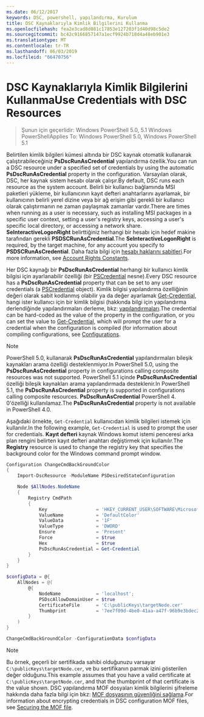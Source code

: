 ```yaml
---
ms.date: 06/12/2017
keywords: DSC, powershell, yapılandırma, Kurulum
title: DSC Kaynaklarıyla Kimlik Bilgilerini Kullanma
ms.openlocfilehash: fea2e3cad8d081c17853e127203f1d40d98c5de2
ms.sourcegitcommit: bc42c9166857147a1ecf9924b718d4a48eb901e3
ms.translationtype: MT
ms.contentlocale: tr-TR
ms.lasthandoff: 06/03/2019
ms.locfileid: "66470756"
---
```

# <a name="use-credentials-with-dsc-resources"></a><span data-ttu-id="08a4b-103">DSC Kaynaklarıyla Kimlik Bilgilerini Kullanma</span><span class="sxs-lookup"><span data-stu-id="08a4b-103">Use Credentials with DSC Resources</span></span>

> <span data-ttu-id="08a4b-104">Şunun için geçerlidir: Windows PowerShell 5.0, 5.1 Windows PowerShell</span><span class="sxs-lookup"><span data-stu-id="08a4b-104">Applies To: Windows PowerShell 5.0, Windows PowerShell 5.1</span></span>

<span data-ttu-id="08a4b-105">Belirtilen kimlik bilgileri kümesi altında bir DSC kaynak otomatik kullanarak çalıştırabileceğiniz **PsDscRunAsCredential** yapılandırma özellik.</span><span class="sxs-lookup"><span data-stu-id="08a4b-105">You can run a DSC resource under a specified set of credentials by using the automatic **PsDscRunAsCredential** property in the configuration.</span></span> <span data-ttu-id="08a4b-106">Varsayılan olarak, DSC, her kaynak sistem hesabı olarak çalışır.</span><span class="sxs-lookup"><span data-stu-id="08a4b-106">By default, DSC runs each resource as the system account.</span></span> <span data-ttu-id="08a4b-107">Belirli bir kullanıcı bağlamında MSI paketleri yükleme, bir kullanıcının kayıt defteri anahtarlarını ayarlamak, bir kullanıcının belirli yerel dizine veya bir ağ erişim gibi gerekli bir kullanıcı olarak çalıştırmanın ne zaman paylaşmak zamanlar vardır.</span><span class="sxs-lookup"><span data-stu-id="08a4b-107">There are times when running as a user is necessary, such as installing MSI packages in a specific user context, setting a user's registry keys, accessing a user's specific local directory, or accessing a network share.</span></span> <span data-ttu-id="08a4b-108">**SeInteractiveLogonRight** belirttiğiniz herhangi bir hesabı için hedef makine tarafından gerekli **PSDSCRunAsCredential**.</span><span class="sxs-lookup"><span data-stu-id="08a4b-108">The **SeInteractiveLogonRight** is required, by the target machine, for any account you specify to **PSDSCRunAsCredential**.</span></span> <span data-ttu-id="08a4b-109">Daha fazla bilgi için [hesabı haklarını sabitleri](/windows/desktop/secauthz/account-rights-constants).</span><span class="sxs-lookup"><span data-stu-id="08a4b-109">For more information, see [Account Rights Constants](/windows/desktop/secauthz/account-rights-constants).</span></span>

<span data-ttu-id="08a4b-110">Her DSC kaynağı bir **PsDscRunAsCredential** herhangi bir kullanıcı kimlik bilgisi için ayarlanabilir özelliği (bir [PSCredential](/dotnet/api/system.management.automation.pscredential) nesne).</span><span class="sxs-lookup"><span data-stu-id="08a4b-110">Every DSC resource has a **PsDscRunAsCredential** property that can be set to any user credentials (a [PSCredential](/dotnet/api/system.management.automation.pscredential) object).</span></span> <span data-ttu-id="08a4b-111">Kimlik bilgisi yapılandırma özelliğinin değeri olarak sabit kodlanmış olabilir ya da değer ayarlamak [Get-Credential](/powershell/module/Microsoft.PowerShell.Security/Get-Credential), hangi ister kullanıcı için bir kimlik bilgisi (hakkında bilgi için yapılandırma derlendiğinde yapılandırmaları derleme, bkz: [yapılandırmaları](configurations.md).</span><span class="sxs-lookup"><span data-stu-id="08a4b-111">The credential can be hard-coded as the value of the property in the configuration, or you can set the value to [Get-Credential](/powershell/module/Microsoft.PowerShell.Security/Get-Credential), which will prompt the user for a credential when the configuration is compiled (for information about compiling configurations, see [Configurations](configurations.md).</span></span>

> [!NOTE]
> <span data-ttu-id="08a4b-112">PowerShell 5.0, kullanarak **PsDscRunAsCredential** yapılandırmaları bileşik kaynakları arama özelliği desteklenmiyor.</span><span class="sxs-lookup"><span data-stu-id="08a4b-112">In PowerShell 5.0, using the **PsDscRunAsCredential** property in configurations calling composite resources was not supported.</span></span> <span data-ttu-id="08a4b-113">PowerShell 5.1 içinde **PsDscRunAsCredential** özelliği bileşik kaynakları arama yapılandırmada desteklenir.</span><span class="sxs-lookup"><span data-stu-id="08a4b-113">In PowerShell 5.1, the **PsDscRunAsCredential** property is supported in configurations calling composite resources.</span></span> <span data-ttu-id="08a4b-114">**PsDscRunAsCredential** PowerShell 4. 0'özelliği kullanılamaz.</span><span class="sxs-lookup"><span data-stu-id="08a4b-114">The **PsDscRunAsCredential** property is not available in PowerShell 4.0.</span></span>

<span data-ttu-id="08a4b-115">Aşağıdaki örnekte, `Get-Credential` kullanıcıdan kimlik bilgileri istemek için kullanılır.</span><span class="sxs-lookup"><span data-stu-id="08a4b-115">In the following example, `Get-Credential` is used to prompt the user for credentials.</span></span> <span data-ttu-id="08a4b-116">**Kayıt defteri** kaynak Windows komut istemi penceresi arka plan rengini belirten kayıt defteri anahtarı değiştirmek için kullanılır.</span><span class="sxs-lookup"><span data-stu-id="08a4b-116">The **Registry** resource is used to change the registry key that specifies the background color for the Windows command prompt window.</span></span>

```powershell
Configuration ChangeCmdBackGroundColor
{
    Import-DscResource -ModuleName PSDesiredStateConfiguration

    Node $AllNodes.NodeName
    {
        Registry CmdPath
        {
            Key                  = 'HKEY_CURRENT_USER\SOFTWARE\Microsoft\Command Processor'
            ValueName            = 'DefaultColor'
            ValueData            = '1F'
            ValueType            = 'DWORD'
            Ensure               = 'Present'
            Force                = $true
            Hex                  = $true
            PsDscRunAsCredential = Get-Credential
        }
    }
}

$configData = @{
    AllNodes = @(
        @{
            NodeName             = 'localhost';
            PSDscAllowDomainUser = $true
            CertificateFile      = 'C:\publicKeys\targetNode.cer'
            Thumbprint           = '7ee7f09d-4be0-41aa-a47f-96b9e3bdec25'
        }
    )
}

ChangeCmdBackGroundColor -ConfigurationData $configData
```

> [!NOTE]
> <span data-ttu-id="08a4b-117">Bu örnek, geçerli bir sertifikada sahibi olduğunuzu varsayar `C:\publicKeys\targetNode.cer`, ve bu sertifikanın parmak izini gösterilen değer olduğunu.</span><span class="sxs-lookup"><span data-stu-id="08a4b-117">This example assumes that you have a valid certificate at `C:\publicKeys\targetNode.cer`, and that the thumbprint of that certificate is the value shown.</span></span> <span data-ttu-id="08a4b-118">DSC yapılandırma MOF dosyaları kimlik bilgilerini şifreleme hakkında daha fazla bilgi için bkz: [MOF dosyasının güvenliğini sağlama](../pull-server/secureMOF.md).</span><span class="sxs-lookup"><span data-stu-id="08a4b-118">For information about encrypting credentials in DSC configuration MOF files, see [Securing the MOF file](../pull-server/secureMOF.md).</span></span>
